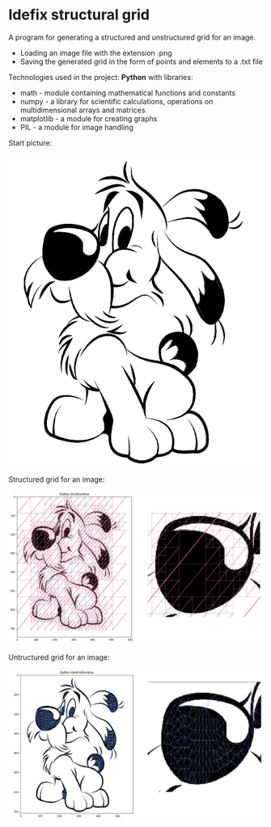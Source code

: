 # Idefix structural grid

A program for generating a structured and unstructured grid for an image.
- Loading an image file with the extension .png
- Saving the generated grid in the form of points and elements to a .txt file
 
Technologies used in the project: **Python** with libraries:
- math - module containing mathematical functions and constants
- numpy - a library for scientific calculations, operations on multidimensional arrays and matrices
- matplotlib - a module for creating graphs
- PIL - a module for image handling

Start picture:

![1](https://github.com/weronikaabednarz/Idefix-structural-grid/blob/main/images/piesek.png)

Structured grid for an image:

![2](https://github.com/weronikaabednarz/Idefix-structural-grid/blob/main/images/piesek3.jpg)

Untructured grid for an image:

![3](https://github.com/weronikaabednarz/Idefix-structural-grid/blob/main/images/piesek2.jpg)
